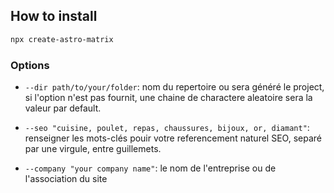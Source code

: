 ## How to install

```bash
npx create-astro-matrix
```

### Options

* `--dir path/to/your/folder`: nom du repertoire ou sera généré le project, si l'option n'est pas fournit, une chaine de charactere aleatoire sera la valeur par default.

* `--seo "cuisine, poulet, repas, chaussures, bijoux, or, diamant"`: renseigner les mots-clés pouir votre referencement naturel SEO, separé par une virgule, entre guillemets.

* `--company "your company name"`: le nom de l'entreprise ou de l'association du site

